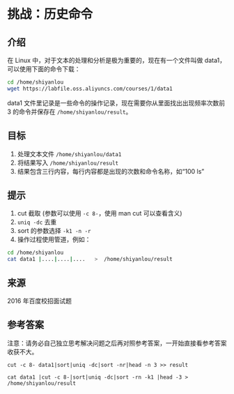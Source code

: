 # 挑战：历史命令

## 介绍

在 Linux 中，对于文本的处理和分析是极为重要的，现在有一个文件叫做 data1，可以使用下面的命令下载：

```bash
cd /home/shiyanlou
wget https://labfile.oss.aliyuncs.com/courses/1/data1
```

data1 文件里记录是一些命令的操作记录，现在需要你从里面找出出现频率次数前 3 的命令并保存在 `/home/shiyanlou/result`。

## 目标

1. 处理文本文件 `/home/shiyanlou/data1`
2. 将结果写入 `/home/shiyanlou/result`
3. 结果包含三行内容，每行内容都是出现的次数和命令名称，如“100 ls”

## 提示

1. cut 截取 (参数可以使用 `-c 8-`，使用 man cut 可以查看含义)
2. `uniq -dc` 去重
3. sort 的参数选择 `-k1 -n -r`
4. 操作过程使用管道，例如：

```bash
cd /home/shiyanlou
cat data1 |....|....|....   >  /home/shiyanlou/result
```

## 来源

2016 年百度校招面试题

## 参考答案

注意：请务必自己独立思考解决问题之后再对照参考答案，一开始直接看参考答案收获不大。

```
cut -c 8- data1|sort|uniq -dc|sort -nr|head -n 3 >> result
```

```
cat data1 |cut -c 8-|sort|uniq -dc|sort -rn -k1 |head -3 > /home/shiyanlou/result
```

